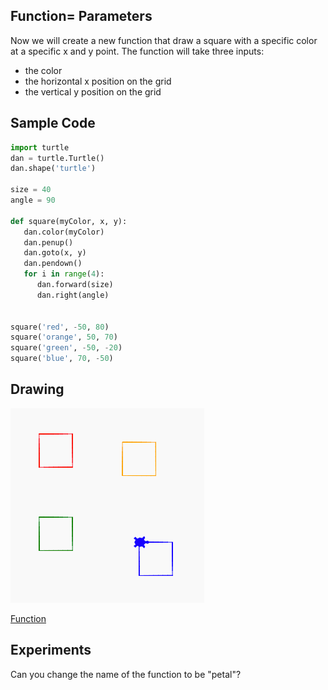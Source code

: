 ## Function= Parameters

Now we will create a new function that draw a square with a specific color at a specific x and y point.  The function will take three inputs:
- the color
- the horizontal x position on the grid
- the vertical y position on the grid

## Sample Code
```python
import turtle
dan = turtle.Turtle()
dan.shape('turtle')

size = 40
angle = 90

def square(myColor, x, y):
   dan.color(myColor)
   dan.penup()
   dan.goto(x, y)
   dan.pendown()
   for i in range(4):
      dan.forward(size)
      dan.right(angle)
   
   
square('red', -50, 80)
square('orange', 50, 70)
square('green', -50, -20)
square('blue', 70, -50)
```
## Drawing
![](../img/four-squares.png)

[Function](https://trinket.io/library/trinkets/83e78b10f5)



## Experiments
Can you change the name of the function to be "petal"?